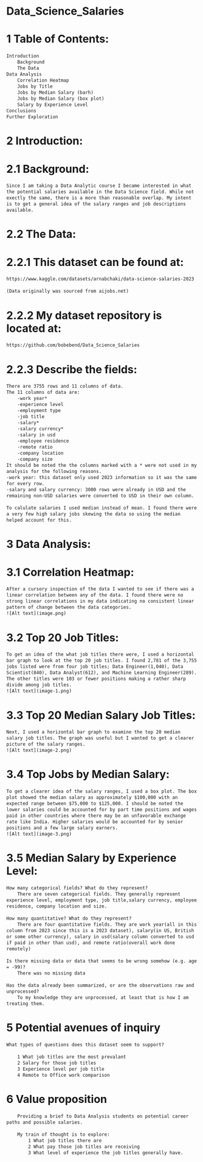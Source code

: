 # Data_Science_Salaries
# 1 Table of Contents:
    Introduction
        Background
        The Data
    Data Analysis
        Correlation Heatmap
        Jobs by Title
        Jobs by Median Salary (barh)
        Jobs by Median Salary (box plot)
        Salary by Experience Level
    Conclusions
    Further Exploration

# 2 Introduction:
# 2.1 Background:
    Since I am taking a Data Analytic course I became interested in what the potential salaries available in the Data Science field. While not exectly the same, there is a more than reasonable overlap. My intent is to get a general idea of the salary ranges and job descriptions available. 

# 2.2 The Data:
# 2.2.1 This dataset can be found at:
    https://www.kaggle.com/datasets/arnabchaki/data-science-salaries-2023

    (Data originally was sourced from aijobs.net)

# 2.2.2 My dataset repository is located at:
    https://github.com/bobebend/Data_Science_Salaries

# 2.2.3 Describe the fields:
    There are 3755 rows and 11 columns of data.
    The 11 columns of data are:
        -work year*
        -experience level
        -employment type
        -job title
        -salary*
        -salary currency*
        -salary in usd
        -employee residence
        -remote ratio
        -company location
        -company size
    It should be noted the the columns marked with a * were not used in my analysis for the following reasons.
    -work year: this dataset only used 2023 information so it was the same for every row.
    -salary and salary currency: 3000 rows were already in USD and the remaining non-USD salaries were converted to USD in their own column.

    To calulate salaries I used median instead of mean. I found there were a very few high salary jobs skewing the data so using the median helped account for this. 
    
# 3 Data Analysis:
# 3.1 Correlation Heatmap:
    After a cursory inspection of the data I wanted to see if there was a linear correlation between any of the data. I found there were no strong linear correlations in my data indicating no consistent linear pattern of change between the data categories.
    ![Alt text](image.png)

# 3.2 Top 20 Job Titles:
    To get an idea of the what job titles there were, I used a horizontal bar graph to look at the top 20 job titles. I found 2,781 of the 3,755 jobs listed were from four job titles; Data Engineer(1,040), Data Scientist(840), Data Analyst(612), and Machine Learning Engineer(289). The other titles were 103 or fewer positions making a rather sharp divide among job titles.
    ![Alt text](image-1.png)

# 3.3 Top 20 Median Salary Job Titles:
    Next, I used a horizontal bar graph to examine the top 20 median salary job titles. The graph was useful but I wanted to get a clearer picture of the salary ranges.
    ![Alt text](image-2.png)

# 3.4 Top Jobs by Median Salary:
    To get a clearer idea of the salary ranges, I used a box plot. The box plot showed the median salary as approximately $100,000 with an expected range between $75,000 to $125,000. I should be noted the lower salaries could be accounted for by part time positions and wages paid in other countries where there may be an unfavorable exchange rate like India. Higher salaries would be accounted for by senior positions and a few large salary earners.
    ![Alt text](image-3.png)

# 3.5 Median Salary by Experience Level:
    




    How many categorical fields? What do they represent?
        There are seven categorical fields. They generally represent experience level, employment type, job title,salary currency, employee residence, company location and size.

    How many quantitative? What do they represent?
        There are four quantitative fields. They are work year(all in this column from 2023 since this is a 2023 dataset), salary(in US, British or some other currency), salary in usd(salary column converted to usd if paid in other than usd), and remote ratio(overall work done remotely)

    Is there missing data or data that seems to be wrong somehow (e.g. age = -99)? 
        There was no missing data

    Has the data already been summarized, or are the observations raw and unprocessed?
        To my knowledge they are unprocessed, at least that is how I am treating them.  



# 5 Potential avenues of inquiry

    What types of questions does this dataset seem to support?

        1 What job titles are the most prevalant
        2 Salary for those job titles
        3 Experience level per job title
        4 Remote to Office work comparison 


# 6 Value proposition

        Providing a brief to Data Analysis students on potential career paths and possible salaries.

        My train of thought is to explore:
            1 What job titles there are
            2 What pay those job titles are receiving
            3 What level of experience the job titles generally have.

